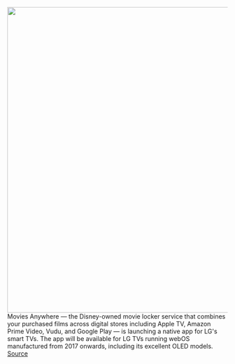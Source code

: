 <img src='https://cdn.vox-cdn.com/thumbor/lSqGs3W1BBFTl_S6Tloys_oyP1M=/0x0:1820x1213/1200x800/filters:focal(765x462:1055x752)/cdn.vox-cdn.com/uploads/chorus_image/image/66563505/G_SYNC_OLED_Line_up.0.0.jpg' width='700px' /><br/>
Movies Anywhere — the Disney-owned movie locker service that combines your purchased films across digital stores including Apple TV, Amazon Prime Video, Vudu, and Google Play — is launching a native app for LG's smart TVs. The app will be available for LG TVs running webOS manufactured from 2017 onwards, including its excellent OLED models.
<a href='https://www.theverge.com/2020/3/27/21196710/lg-tvs-movies-anywhere-digital-film-locker-service'> Source <a/>